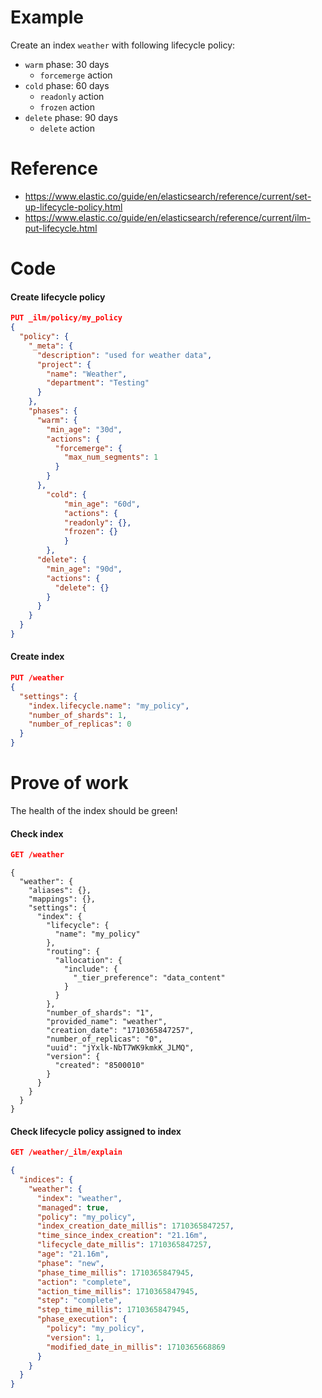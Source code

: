 # Example
Create an index `weather` with following lifecycle policy:
- `warm` phase: 30 days
    - `forcemerge` action
- `cold` phase: 60 days
    - `readonly` action
    - `frozen` action
- `delete` phase: 90 days
    - `delete` action


# Reference
- https://www.elastic.co/guide/en/elasticsearch/reference/current/set-up-lifecycle-policy.html
- https://www.elastic.co/guide/en/elasticsearch/reference/current/ilm-put-lifecycle.html

# Code
#### Create lifecycle policy
```json
PUT _ilm/policy/my_policy
{
  "policy": {
    "_meta": {
      "description": "used for weather data",
      "project": {
        "name": "Weather",
        "department": "Testing"
      }
    },
    "phases": {
      "warm": {
        "min_age": "30d",
        "actions": {
          "forcemerge": {
            "max_num_segments": 1
          }
        }
      },
        "cold": {
            "min_age": "60d",
            "actions": {
            "readonly": {},
            "frozen": {}
            }
        },
      "delete": {
        "min_age": "90d",
        "actions": {
          "delete": {}
        }
      }
    }
  }
}
```

#### Create index
```json
PUT /weather
{
  "settings": {
    "index.lifecycle.name": "my_policy",
    "number_of_shards": 1,
    "number_of_replicas": 0
  }
}
```

# Prove of work
The health of the index should be green!

#### Check index
```json
GET /weather
```

```
{
  "weather": {
    "aliases": {},
    "mappings": {},
    "settings": {
      "index": {
        "lifecycle": {
          "name": "my_policy"
        },
        "routing": {
          "allocation": {
            "include": {
              "_tier_preference": "data_content"
            }
          }
        },
        "number_of_shards": "1",
        "provided_name": "weather",
        "creation_date": "1710365847257",
        "number_of_replicas": "0",
        "uuid": "jYxlk-NbT7WK9kmkK_JLMQ",
        "version": {
          "created": "8500010"
        }
      }
    }
  }
}
```

#### Check lifecycle policy assigned to index
```json
GET /weather/_ilm/explain
```

```json
{
  "indices": {
    "weather": {
      "index": "weather",
      "managed": true,
      "policy": "my_policy",
      "index_creation_date_millis": 1710365847257,
      "time_since_index_creation": "21.16m",
      "lifecycle_date_millis": 1710365847257,
      "age": "21.16m",
      "phase": "new",
      "phase_time_millis": 1710365847945,
      "action": "complete",
      "action_time_millis": 1710365847945,
      "step": "complete",
      "step_time_millis": 1710365847945,
      "phase_execution": {
        "policy": "my_policy",
        "version": 1,
        "modified_date_in_millis": 1710365668869
      }
    }
  }
}
```